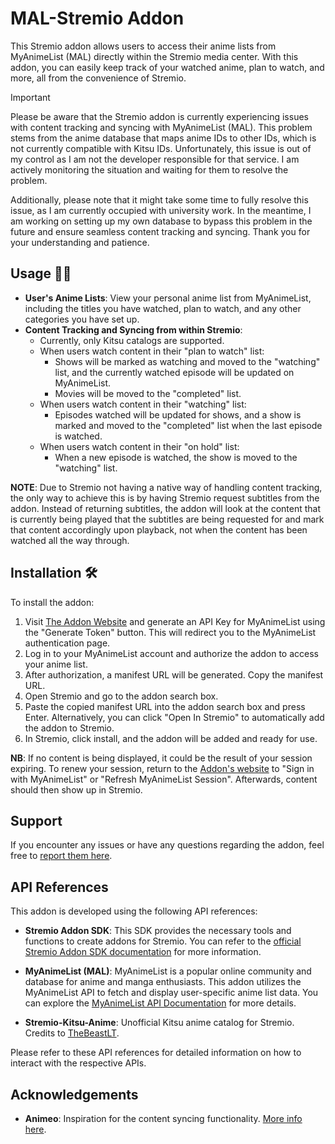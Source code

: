 # MAL-Stremio Addon

This Stremio addon allows users to access their anime lists from MyAnimeList (MAL) directly within the Stremio media center. With this addon, you can easily keep track of your watched anime, plan to watch, and more, all from the convenience of Stremio.

> [!IMPORTANT]  
> Please be aware that the Stremio addon is currently experiencing issues with content tracking and syncing with MyAnimeList (MAL). This problem stems from the anime database that maps anime IDs to other IDs, which is not currently compatible with Kitsu IDs. Unfortunately, this issue is out of my control as I am not the developer responsible for that service. I am actively monitoring the situation and waiting for them to resolve the problem.
> 
> Additionally, please note that it might take some time to fully resolve this issue, as I am currently occupied with university work. In the meantime, I am working on setting up my own database to bypass this problem in the future and ensure seamless content tracking and syncing. Thank you for your understanding and patience.

## Usage 🧑‍💻

- **User's Anime Lists**: View your personal anime list from MyAnimeList, including the titles you have watched, plan to watch, and any other categories you have set up.
- **Content Tracking and Syncing from within Stremio**:
  - Currently, only Kitsu catalogs are supported.
  - When users watch content in their "plan to watch" list:
    - Shows will be marked as watching and moved to the "watching" list, and the currently watched episode will be updated on MyAnimeList.
    - Movies will be moved to the "completed" list.
  - When users watch content in their "watching" list:
    - Episodes watched will be updated for shows, and a show is marked and moved to the "completed" list when the last episode is watched.
  - When users watch content in their "on hold" list:
    - When a new episode is watched, the show is moved to the "watching" list.

**NOTE**: Due to Stremio not having a native way of handling content tracking, the only way to achieve this is by having Stremio request subtitles from the addon. Instead of returning subtitles, the addon will look at the content that is currently being played that the subtitles are being requested for and mark that content accordingly upon playback, not when the content has been watched all the way through.

## Installation 🛠️

To install the addon:

1. Visit [The Addon Website](https://mal-stremio.vercel.app/) and generate an API Key for MyAnimeList using the "Generate Token" button. This will redirect you to the MyAnimeList authentication page.
2. Log in to your MyAnimeList account and authorize the addon to access your anime list.
3. After authorization, a manifest URL will be generated. Copy the manifest URL.
4. Open Stremio and go to the addon search box.
5. Paste the copied manifest URL into the addon search box and press Enter. Alternatively, you can click "Open In Stremio" to automatically add the addon to Stremio.
6. In Stremio, click install, and the addon will be added and ready for use.

**NB**: If no content is being displayed, it could be the result of your session expiring. To renew your session, return to the [Addon's website](https://mal-stremio.vercel.app/) to "Sign in with MyAnimeList" or "Refresh MyAnimeList Session". Afterwards, content should then show up in Stremio.

## Support

If you encounter any issues or have any questions regarding the addon, feel free to [report them here](https://github.com/SageTendo/mal-stremio-addon/issues).

## API References

This addon is developed using the following API references:

- **Stremio Addon SDK**: This SDK provides the necessary tools and functions to create addons for Stremio. You can refer to the [official Stremio Addon SDK documentation](https://github.com/Stremio/stremio-addon-sdk) for more information.

- **MyAnimeList (MAL)**: MyAnimeList is a popular online community and database for anime and manga enthusiasts. This addon utilizes the MyAnimeList API to fetch and display user-specific anime list data. You can explore the [MyAnimeList API Documentation](https://myanimelist.net/apiconfig/references/api/v2) for more details.

- **Stremio-Kitsu-Anime**: Unofficial Kitsu anime catalog for Stremio. Credits to [TheBeastLT](https://github.com/TheBeastLT/stremio-kitsu-anime).

Please refer to these API references for detailed information on how to interact with the respective APIs.

## Acknowledgements

- **Animeo**: Inspiration for the content syncing functionality. [More info here](https://github.com/Jenrykster/animeo).
